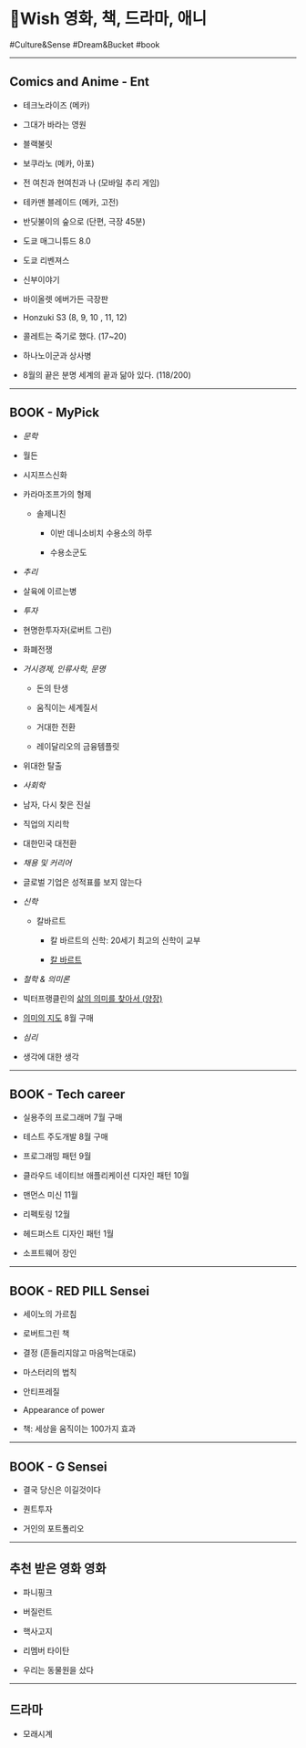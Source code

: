 # 🧫Wish 영화, 책, 드라마, 애니

#Culture&Sense #Dream&Bucket #book

---



## Comics and Anime - Ent

- 테크노라이즈 (메카)

- 그대가 바라는 영원

- 블랙불릿

- 보쿠라노 (메카, 아포)

- 전 여친과 현여친과 나 (모바일 추리 게임)

- 테카맨 블레이드 (메카, 고전)

- 반딧불이의 숲으로 (단편, 극장 45분)

- 도쿄 매그니튜드 8.0

- 도쿄 리벤져스

- 신부이야기

- 바이올렛 에버가든 극장판

+ Honzuki S3 (8, 9, 10 , 11, 12)

+ 콜레트는 죽기로 했다. (17~20)

+ 하나노이군과 상사병

- 8월의 끝은 분명 세계의 끝과 닮아 있다. (118/200)

---

## BOOK - MyPick

* *문학*

- 월든

- 시지프스신화

- 카라마조프가의 형제

	* 솔제니친

		- 이반 데니소비치 수용소의 하루

		- 수용소군도

* 	*추리*

- 살육에 이르는병

* *투자*

- 현명한투자자(로버트 그린)

- 화폐전쟁

* *거시경제, 인류사학, 문명*

	- 돈의 탄생

	- 움직이는 세계질서

	- 거대한 전환

	- 레이달리오의 금융템플릿

+ 위대한 탈출

* *사회학*

- 남자, 다시 찾은 진실

- 직업의 지리학

- 대한민국 대전환

* *채용 및 커리어*

- 글로벌 기업은 성적표를 보지 않는다

* *신학*

	* 칼바르트

		- 칼 바르트의 신학: 20세기 최고의 신학이 교부

		- [칼 바르트](https://www.aladin.co.kr/shop/wproduct.aspx?ItemId=36241113)

* *철학 & 의미론*

- 빅터프랭클린의 [삶의 의미를 찾아서 (양장)](https://www.aladin.co.kr/shop/wproduct.aspx?ItemId=590290)

-  [의미의 지도](https://www.aladin.co.kr/shop/wproduct.aspx?ItemId=282714243)  8월 구매

* *심리*

- 생각에 대한 생각

---

## BOOK - Tech career

- 실용주의 프로그래머 7월 구매

- 테스트 주도개발 8월 구매

- 프로그래밍 패턴 9월

- 클라우드 네이티브 애플리케이션 디자인 패턴 10월 

- 맨먼스 미신 11월

- 리펙토링 12월 

- 헤드퍼스트 디자인 패턴 1월

+ 소프트웨어 장인

---

## BOOK - RED PILL Sensei

- 세이노의 가르침

- 로버트그린 책

- 결정 (흔들리지않고 마음먹는대로)

- 마스터리의 법칙

- 안티프레질

- Appearance of power

- 책: 세상을 움직이는 100가지 효과

---

## BOOK - G Sensei

- 결국 당신은 이길것이다

+ 퀀트투자

+ 거인의 포트폴리오

---

## 추천 받은 영화 영화

- 파니핑크

- 버질런트

- 핵사고지

- 리멤버 타이탄

- 우리는 동물원을 샀다

---

## 드라마

- 모래시계